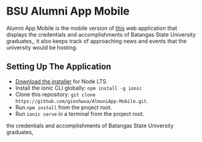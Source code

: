 # BSU Alumni App Mobile

Alumni App Mobile is the mobile version of [this](https://github.com/hubymeme22/alumni-app-project)  web application that displays the credentials and accomplishments of Batangas State University graduates,, it also keeps track of approaching news and events that the university would be hosting.

## Setting Up The Application
* [Download the installer](https://nodejs.org/) for Node LTS.
* Install the ionic CLI globally: `npm install -g ionic`
* Clone this repository: `git clone https://github.com/gioshwua/AlmuniApp-Mobile.git`.
* Run `npm install` from the project root.
* Run `ionic serve` in a terminal from the project root.


the credentials and accomplishments of Batangas State University graduates,
